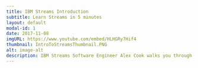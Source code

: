 ```yaml
---
title: IBM Streams Introduction
subtitle: Learn Streams in 5 minutes
layout: default
modal-id: 1
date: 2017-11-08
imgURL: https://www.youtube.com/embed/HLHGRy7Hif4
thumbnail: IntroToStreamsThumbnail.PNG
alt: image-alt
description: IBM Streams Software Engineer Alex Cook walks you through a technical overview of IBM Streams. Explore how to capture data streams and analyze them faster with IBM Streams.
---
```

